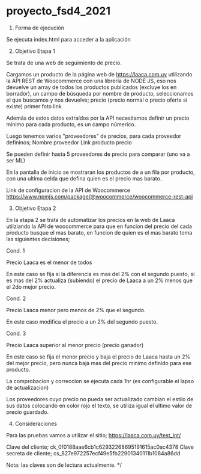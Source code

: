 # proyecto_fsd4_2021


1. Forma de ejecución

Se ejecuta index.html para acceder a la aplicación

2. Objetivo Etapa 1

Se trata de una web de seguimiento de precio. 

Cargamos un producto de la página web de https://laaca.com.uy utilizando la API REST de Woocommerce con una librería de NODE JS, eso nos devuelve un array de todos los productos publicados (excluye los en borrador), un campo de búsqueda por nombre de producto, seleccionamos el que buscamos y nos devuelve;
                                                                                                    precio (precio normal o precio oferta si existe)
                                                                                                    primer foto
                                                                                                    link

Además de estos datos extraídos por la API necesitamos definir un precio mínimo para cada producto, es un campo númerico.

Luego tenemos varios "proveedores" de precios, para cada proveedor defininos;
                                                                            Nombre proveedor
                                                                            Link producto
                                                                            precio
                                                                            
Se pueden definir hasta 5 proveedores de precio para comparar (uno va a ser ML)

En la pantalla de inicio se mostraran los productos de a un fila por producto, con una ultima celda que defina quien es el precio mas barato.

Link de configuracion de la API de Woocommerce https://www.npmjs.com/package/@woocommerce/woocommerce-rest-api

3. Objetivo Etapa 2

En la etapa 2 se trata de automatizar los precios en la web de Laaca utilziando la API de woocommerce para que en funcion del precio del cada producto busque el mas barato, en funcion de quien es el mas barato toma las siguientes decisiones;

Cond. 1

Precio Laaca es el menor de todos

En este caso se fija si la diferencia es mas del 2% con el segundo puesto, si es mas del 2% actualiza (subiendo) el precio de Laaca a un 2% menos que el 2do mejor precio.

Cond. 2

Precio Laaca menor pero menos de 2% que el segundo.

En este caso modifica el precio a un 2% del segundo puesto.

Cond. 3

Precio Laaca superior al menor precio (precio ganador)

En este caso se fija el menor precio y baja el precio de Laaca hasta un 2% del mejor precio, pero nunca baja mas del precio minimo definido para ese producto.

La comprobacion y correccion se ejecuta cada 1hr (es configurable el lapso de actualizacion)

Los proveedores cuyo precio no pueda ser actualizado cambian el estilo de sus datos colocando en color rojo el texto, se utiliza igual el ultimo valor de precio guardado.

4. Consideraciones

Para las pruebas vamos a utilizar el sitio; https://laaca.com.uy/test_int/



Clave del cliente; ck_0f0188aae6cb1c62932268695191615ac0ac4378
Clave secreta de cliente; cs_827e972257ecf49e5fb22901340111b1084a86dd

Nota: las claves son de lectura actualmente. */
